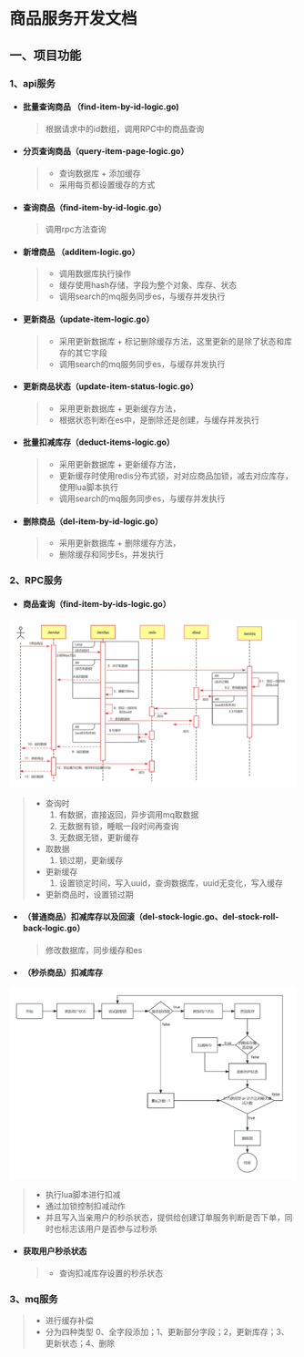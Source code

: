# 商品服务开发文档

## 一、项目功能

### 1、api服务

- #### 批量查询商品 （find-item-by-id-logic.go)

  > 根据请求中的id数组，调用RPC中的商品查询

- #### 分页查询商品（query-item-page-logic.go）

  > - 查询数据库 + 添加缓存
  > - 采用每页都设置缓存的方式

- #### 查询商品（find-item-by-id-logic.go）

  > 调用rpc方法查询

- #### 新增商品 （additem-logic.go）
  > - 调用数据库执行操作
  > - 缓存使用hash存储，字段为整个对象、库存、状态
  > - 调用search的mq服务同步es，与缓存并发执行

- #### 更新商品（update-item-logic.go）

  > - 采用更新数据库 + 标记删除缓存方法，这里更新的是除了状态和库存的其它字段
  > - 调用search的mq服务同步es，与缓存并发执行
  
- #### 更新商品状态（update-item-status-logic.go）

  > - 采用更新数据库 + 更新缓存方法，
  > - 根据状态判断在es中，是删除还是创建，与缓存并发执行
  
- #### 批量扣减库存（deduct-items-logic.go）

  > - 采用更新数据库 + 更新缓存方法，
  > - 更新缓存时使用redis分布式锁，对对应商品加锁，减去对应库存，使用lua脚本执行
  > - 调用search的mq服务同步es，与缓存并发执行

- #### 删除商品（del-item-by-id-logic.go）

  > - 采用更新数据库 + 删除缓存方法，
  > - 删除缓存和同步Es，并发执行

### 2、RPC服务

- #### 商品查询（find-item-by-ids-logic.go）

![商品查询——时序图](../../img/缓存一致性——标记删除.jpg)
  > - 查询时
  >   1. 有数据，直接返回，异步调用mq取数据
  >   2. 无数据有锁，睡眠一段时间再查询
  >   3. 无数据无锁，更新缓存
  > - 取数据
  >   1. 锁过期，更新缓存
  > - 更新缓存
  >   1. 设置锁定时间，写入uuid，查询数据库，uuid无变化，写入缓存
  > - 更新商品时，设置锁过期

- #### （普通商品）扣减库存以及回滚（del-stock-logic.go、del-stock-roll-back-logic.go）

  > 修改数据库，同步缓存和es

- #### （秒杀商品）扣减库存
![](../../img/秒杀扣减库存流程图.jpg)
  
  > - 执行lua脚本进行扣减
  > - 通过加锁控制扣减动作
  > - 并且写入当亲用户的秒杀状态，提供给创建订单服务判断是否下单，同时也标志该用户是否参与过秒杀

- #### 获取用户秒杀状态
  
  > - 查询扣减库存设置的秒杀状态

### 3、mq服务

> - 进行缓存补偿
> - 分为四种类型 0、全字段添加；1、更新部分字段；2，更新库存；3、更新状态；4、删除